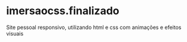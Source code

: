 # imersaocss.finalizado
Site pessoal responsivo, utilizando html e css com animações e efeitos visuais

